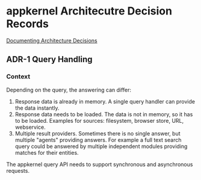# appkernel Architecutre Decision Records

[Documenting Architecture Decisions](http://thinkrelevance.com/blog/2011/11/15/documenting-architecture-decisions)

## ADR-1 Query Handling

### Context

Depending on the query, the answering can differ:

1. Response data is already in memory. A single query handler can provide
   the data instantly.
1. Response data needs to be loaded. The data is not in memory, so it
   has to be loaded. Examples for sources: filesystem, browser store,
   URL, webservice.
1. Multiple result providers. Sometimes there is no single answer, but
   multiple "agents" providing answers. For example a full text search
   query could be answered by multiple independent modules providing
   matches for their entities.

The appkernel query API needs to support synchronous and asynchronous
requests.

